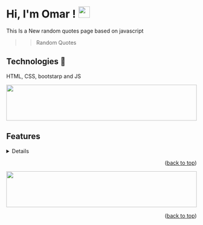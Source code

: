
# Hi, I'm Omar ! <img src="https://raw.githubusercontent.com/MartinHeinz/MartinHeinz/master/wave.gif" width="30px">

This Is a New random quotes page based on javascript
>> Random Quotes
## Technologies 🚀
HTML, CSS, bootstarp and JS

<img src="https://github.com/Govindv7555/Govindv7555/blob/main/49e76e0596857673c5c80c85b84394c1.gif" width=100% height=95px>

## Features
<details>
  <ul>
    <li>simple Design</li>
    <li>exercises on Javascript</li>
  </ul>
</details>
<p align="right">(<a href="#top">back to top</a>)</p>

<img src="https://github.com/Govindv7555/Govindv7555/blob/main/49e76e0596857673c5c80c85b84394c1.gif" width=100% height=95px>
<p align="right">(<a href="#top">back to top</a>)</p>
